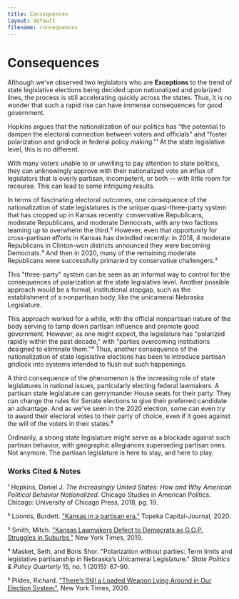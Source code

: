 ```yaml
---
title: Consequences
layout: default
filename: consequences
--- 
```


# Consequences

Although we've observed two legislators who are **Exceptions** to the trend of state legislative elections being decided upon nationalized and polarized lines, the process is still accelerating quickly across the states. Thus, it is no wonder that such a rapid rise can have immense consequences for good government. 

Hopkins argues that the nationalization of our politics has "the potential to dampen the electoral connection between voters and officials" and "foster polarization and gridlock in federal policy making."¹ At the state legislative level, this is no different. 

With many voters unable to or unwilling to pay attention to state politics, they can unknowingly approve with their nationalized vote an influx of legislators that is overly partisan, incompetent, or both -- with little room for recourse. This can lead to some intriguing results.

In terms of fascinating electoral outcomes, one consequence of the nationalization of state legislatures is the unique quasi-three-party system that has cropped up in Kansas recently: conservative Republicans, moderate Republicans, and moderate Democrats, with any two factions teaming up to overwhelm the third.² However, even that opportunity for cross-partisan efforts in Kansas has dwindled recently: in 2018, 4 moderate Republicans in Clinton-won districts announced they were becoming Democrats.³ And then in 2020, many of the remaining moderate Republicans were successfully primaried by conservative challengers.²

This "three-party" system can be seen as an informal way to control for the consequences of polarization at the state legislative level. Another possible approach would be a formal, institutional stopgap, such as the establishment of a nonpartisan body, like the unicameral Nebraska Legislature.

This approach worked for a while, with the official nonpartisan nature of the body serving to tamp down partisan influence and promote good government. However, as one might expect, the legislature has "polarized rapidly within the past decade," with "parties overcoming institutions designed to eliminate them."⁴ Thus, another consequence of the nationalization of state legislative elections has been to introduce partisan gridlock into systems intended to flush out such happenings.

A third consequence of the phenomenon is the increasing role of state legislatures in national issues, particularly electing federal lawmakers. A partisan state legislature can gerrymander House seats for their party. They can change the rules for Senate elections to give their preferred candidate an advantage. And as we've seen in the 2020 election, some can even try to award their electoral votes to their party of choice, even if it goes against the will of the voters in their states.⁵ 

Ordinarily, a strong state legislature might serve as a blockade against such partisan behavior, with geographic allegiances superseding partisan ones. Not anymore. The partisan legislature is here to stay, and here to play.


### Works Cited & Notes


¹ Hopkins, Daniel J. _The Increasingly United States: How and Why American Political Behavior Nationalized_. Chicago Studies in American Politics. Chicago: University of Chicago Press, 2018, pg. 19.

² Loomis, Burdett. ["Kansas in a partisan era,"](https://www.cjonline.com/story/opinion/columns/2020/08/24/burdett-loomis-kansas-in-partisan-era/114883830/) Topeka Capital-Journal, 2020.

³ Smith, Mitch. ["Kansas Lawmakers Defect to Democrats as G.O.P. Struggles in Suburbs,"](https://www.nytimes.com/2019/01/22/us/kansas-republicans-turn-democrat.html) New York Times, 2019.

⁴ Masket, Seth, and Boris Shor. "Polarization without parties: Term limits and legislative partisanship in Nebraska’s Unicameral Legislature." _State Politics & Policy Quarterly_ 15, no. 1 (2015): 67-90.

⁵ Pildes, Richard. ["There’s Still a Loaded Weapon Lying Around in Our Election System"](https://www.nytimes.com/2020/12/10/opinion/state-legislatures-electors-results.html), New York Times, 2020.




